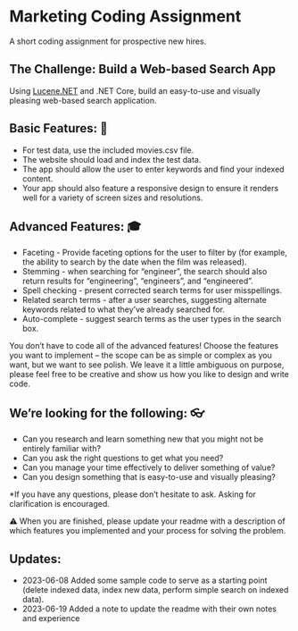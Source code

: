 # Marketing Coding Assignment #

A short coding assignment for prospective new hires. 

## The Challenge: Build a Web-based Search App ##

Using [Lucene.NET](https://lucenenet.apache.org/) and .NET Core, build an easy-to-use and visually pleasing web-based search application.

## Basic Features: :seedling: ##
- For test data, use the included movies.csv file.
- The website should load and index the test data.
- The app should allow the user to enter keywords and find your indexed content.
- Your app should also feature a responsive design to ensure it renders well for a variety of screen sizes and resolutions.

## Advanced Features: :mortar_board: ##
- Faceting - Provide faceting options for the user to filter by (for example, the ability to search by the date when the film was released).
- Stemming - when searching for “engineer”, the search should also return results for “engineering”, “engineers”, and “engineered”.
- Spell checking - present corrected search terms for user misspellings.
- Related search terms - after a user searches, suggesting alternate keywords related to what they’ve already searched for.
- Auto-complete - suggest search terms as the user types in the search box.

You don’t have to code all of the advanced features! Choose the features you want to implement – the scope can be as simple or complex as you want, but we want to see polish. We leave it a little ambiguous on purpose, please feel free to be creative and show us how you like to design and write code.

## We’re looking for the following: :eyeglasses: ##

- Can you research and learn something new that you might not be entirely familiar with?
- Can you ask the right questions to get what you need?
- Can you manage your time effectively to deliver something of value?
- Can you design something that is easy-to-use and visually pleasing?

*If you have any questions, please don’t hesitate to ask. Asking for clarification is encouraged.

:warning: When you are finished, please update your readme with a description of which features you implemented and your process for solving the problem.

## Updates: ##
- 2023-06-08 Added some sample code to serve as a starting point (delete indexed data, index new data, perform simple search on indexed data).
- 2023-06-19 Added a note to update the readme with their own notes and experience
